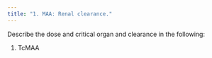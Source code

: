 ```yaml
---
title: "1. MAA: Renal clearance."
---
```

Describe the dose and critical organ and clearance in the following:

1. TcMAA

